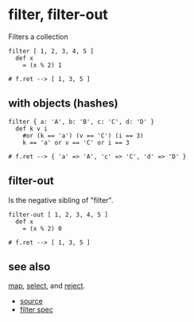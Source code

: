 
# filter, filter-out

Filters a collection

```
filter [ 1, 2, 3, 4, 5 ]
  def x
    = (x % 2) 1

# f.ret --> [ 1, 3, 5 ]
```

## with objects (hashes)

```
filter { a: 'A', b: 'B', c: 'C', d: 'D' }
  def k v i
    #or (k == 'a') (v == 'C') (i == 3)
    k == 'a' or v == 'C' or i == 3

# f.ret --> { 'a' => 'A', 'c' => 'C', 'd' => 'D' }
```

## filter-out

Is the negative sibling of "filter".

```
filter-out [ 1, 2, 3, 4, 5 ]
  def x
    = (x % 2) 0

# f.ret --> [ 1, 3, 5 ]
```

## see also

[map](map.md), [select](select.md), and [reject](reject.md).


* [source](https://github.com/floraison/flor/tree/master/lib/flor/pcore/filter.rb)
* [filter spec](https://github.com/floraison/flor/tree/master/spec/pcore/filter_spec.rb)

